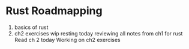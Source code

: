 # Rust Roadmapping
1. basics of rust
2. ch2 exercises wip
resting today
reviewing all notes from ch1 for rust
Read ch 2 today
Working on ch2 exercises

